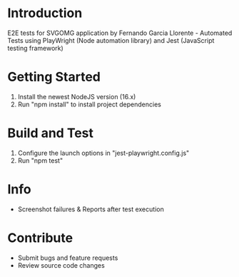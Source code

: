 # Introduction
E2E tests for SVGOMG application by Fernando Garcia Llorente - Automated Tests using PlayWright (Node automation library) and Jest (JavaScript testing framework)

# Getting Started
1.	Install the newest NodeJS version (16.x)
2.	Run "npm install" to install project dependencies

# Build and Test
1.	Configure the launch options in "jest-playwright.config.js"
2.	Run "npm test"

# Info
-	Screenshot failures & Reports after test execution

# Contribute
- Submit bugs and feature requests
- Review source code changes
